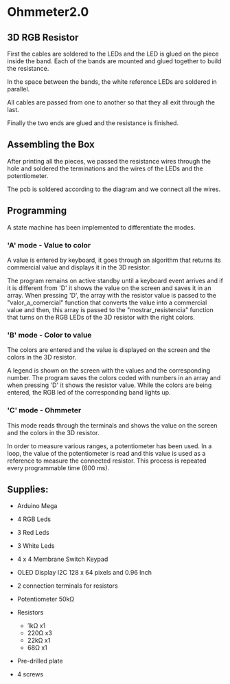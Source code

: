 # Ohmmeter2.0

## 3D RGB Resistor

First the cables are soldered to the LEDs and the LED is glued on the piece inside the band. Each of the bands are mounted and glued together to build the resistance.

In the space between the bands, the white reference LEDs are soldered in parallel.

All cables are passed from one to another so that they all exit through the last.

Finally the two ends are glued and the resistance is finished.

## Assembling the Box

After printing all the pieces, we passed the resistance wires through the hole and soldered the terminations and the wires of the LEDs and the potentiometer.

The pcb is soldered according to the diagram and we connect all the wires.

## Programming

A state machine has been implemented to differentiate the modes.

### 'A' mode - Value to color
A value is entered by keyboard, it goes through an algorithm that returns its commercial value and displays it in the 3D resistor.

The program remains on active standby until a keyboard event arrives and if it is different from 'D' it shows the value on the screen and saves it in an array.
When pressing 'D', the array with the resistor value is passed to the "valor_a_comercial" function that converts the value into a commercial value and then, this array is passed to the "mostrar_resistencia" function that turns on the RGB LEDs of the 3D resistor with the right colors.

### 'B' mode - Color to value
The colors are entered and the value is displayed on the screen and the colors in the 3D resistor.

A legend is shown on the screen with the values and the corresponding number. The program saves the colors coded with numbers in an array and when pressing 'D' it shows the resistor value. While the colors are being entered, the RGB led of the corresponding band lights up.

### 'C' mode - Ohmmeter
This mode reads through the terminals and shows the value on the screen and the colors in the 3D resistor.

In order to measure various ranges, a potentiometer has been used. In a loop, the value of the potentiometer is read and this value is used as a reference to measure the connected resistor.
This process is repeated every programmable time (600 ms).

## Supplies:
- Arduino Mega

- 4 RGB Leds

- 3 Red Leds

- 3 White Leds

- 4 x 4 Membrane Switch Keypad

- OLED Display I2C 128 x 64 pixels and 0.96 Inch

- 2 connection terminals for resistors

- Potentiometer 50kΩ

- Resistors

    - 1kΩ x1
    - 220Ω x3
    - 22kΩ x1
    - 68Ω x1
- Pre-drilled plate

- 4 screws
